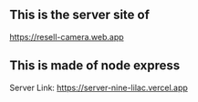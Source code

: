 ## This is the server site of 
 https://resell-camera.web.app

## This is made of node express 
Server Link: 
https://server-nine-lilac.vercel.app